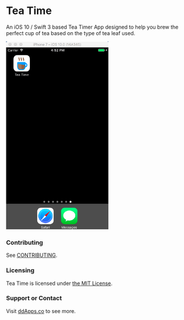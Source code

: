# Tea Time
An iOS 10 / Swift 3 based Tea Timer App designed to help you brew the perfect cup of tea based on the type of tea leaf used.

![](art/screenshot/teatime00.gif?raw=true)

### Contributing
See [CONTRIBUTING](CONTRIBUTING.md).

### Licensing
Tea Time is licensed under [the MIT License](LICENSE).

### Support or Contact
Visit [ddApps.co](http://ddapps.co) to see more.